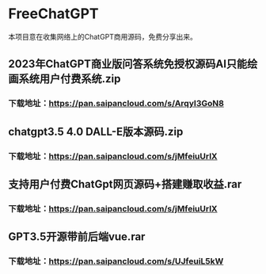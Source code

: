 # FreeChatGPT
本项目意在收集网络上的ChatGPT商用源码，免费分享出来。

## 2023年ChatGPT商业版问答系统免授权源码AI只能绘画系统用户付费系统.zip
### 下载地址：https://pan.saipancloud.com/s/ArqyI3GoN8

## chatgpt3.5 4.0 DALL-E版本源码.zip
### 下载地址：https://pan.saipancloud.com/s/jMfeiuUrlX

## 支持用户付费ChatGpt网页源码+搭建赚取收益.rar
### 下载地址：https://pan.saipancloud.com/s/jMfeiuUrlX

## GPT3.5开源带前后端vue.rar
### 下载地址：https://pan.saipancloud.com/s/UJfeuiL5kW
